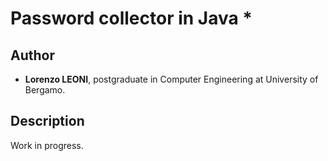# Password collector in Java *

## Author ##
+ **Lorenzo LEONI**, postgraduate in Computer Engineering at University of Bergamo.

## Description ##
Work in progress.


